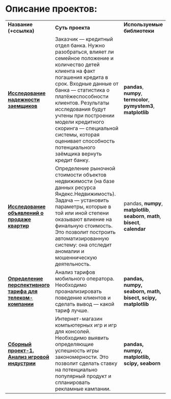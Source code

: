 # Описание проектов:

<table>
<tr>
<td><b>Название (+ссылка)</b></td>
<td><b>Суть проекта</b></td>
<td><b>Используемые библиотеки</b></td>
<tr>
<td><a href="https://nbviewer.jupyter.org/github/petrtrtr/projects_for_resume/blob/main/%D0%98%D1%81%D1%81%D0%BB%D0%B5%D0%B4%D0%BE%D0%B2%D0%B0%D0%BD%D0%B8%D0%B5%20%D0%BD%D0%B0%D0%B4%D0%B5%D0%B6%D0%BD%D0%BE%D1%81%D1%82%D0%B8%20%D0%B7%D0%B0%D0%B5%D0%BC%D1%89%D0%B8%D0%BA%D0%BE%D0%B2.ipynb" target="_blank"><b>Исследование надежности заемщиков</b></a></td>
<td>Заказчик — кредитный отдел банка. Нужно разобраться, влияет ли семейное положение и количество детей клиента на факт погашения кредита в срок. Входные данные от банка — статистика о платёжеспособности клиентов.
Результаты исследования будут учтены при построении модели кредитного скоринга — специальной системы, которая оценивает способность потенциального заёмщика вернуть кредит банку. </td>
<td><b>pandas</b>, <b>numpy</b>, <b>termcolor</b>, <b>pymystem3</b>, <b>matplotlib</b></td>
<tr>
<td><a href="https://nbviewer.jupyter.org/github/petrtrtr/projects_for_resume/blob/main/%D0%98%D1%81%D1%81%D0%BB%D0%B5%D0%B4%D0%BE%D0%B2%D0%B0%D0%BD%D0%B8%D0%B5%20%D0%BE%D0%B1%D1%8A%D1%8F%D0%B2%D0%BB%D0%B5%D0%BD%D0%B8%D0%B9%20%D0%BE%20%D0%BF%D1%80%D0%BE%D0%B4%D0%B0%D0%B6%D0%B5%20%D0%BA%D0%B2%D0%B0%D1%80%D1%82%D0%B8%D1%80.ipynb" target="_blank"><b>Исследование объявлений о продаже квартир</b></a></td>
<td>Определение рыночной стоимости объектов недвижимости (на базе данных ресурса Яндекс.Недвижимость). Задача — установить параметры, которые в той или иной степени оказывают влиение на финальную стоимость. Это позволит построить автоматизированную систему: она отследит аномалии и мошенническую деятельность. </td>
<td>pandas, <b>numpy</b>, <b>matplotlib</b>, <b>seaborn</b>, <b>math</b>, <b>bisect</b>, <b>calendar</b></td>
<tr>
<td><a href="https://nbviewer.jupyter.org/github/Higem11/Yandex-Data-Analysis/blob/master/4%20%D0%A1%D1%82%D0%B0%D1%82%D0%B8%D1%81%D1%82%D0%B8%D1%87%D0%B5%D1%81%D0%BA%D0%B8%D0%B9%20%D0%B0%D0%BD%D0%B0%D0%BB%D0%B8%D0%B7%20%D0%B4%D0%B0%D0%BD%D0%BD%D1%8B%D1%85%20-%20%D0%BF%D1%80%D0%BE%D0%B5%D0%BA%D1%82%20%D0%9E%D0%BF%D1%80%D0%B5%D0%B4%D0%B5%D0%BB%D0%B5%D0%BD%D0%B8%D0%B5%20%D0%BF%D0%B5%D1%80%D1%81%D0%BF%D0%B5%D0%BA%D1%82%D0%B8%D0%B2%D0%BD%D0%BE%D0%B3%D0%BE%20%D1%82%D0%B0%D1%80%D0%B8%D1%84%D0%B0%20%D0%B4%D0%BB%D1%8F%20%D1%82%D0%B5%D0%BB%D0%B5%D0%BA%D0%BE%D0%BC-%D0%BA%D0%BE%D0%BC%D0%BF%D0%B0%D0%BD%D0%B8%D0%B8%20with%20Folium.ipynb" target="_blank"><b>Определение перспективного тарифа для телеком-компании</b></a></td>
<td>Анализ тарифов мобильного оператора. Необходимо проанализировать поведение клиентов и сделать вывод — какой тариф лучше.</td>
<td><b>pandas, numpy, seaborn, math, bisect, scipy, matplotlib</b></td>
<tr>
<td><a href="https://nbviewer.jupyter.org/github/Higem11/Yandex-Data-Analysis/blob/master/5%20%D0%A1%D0%B1%D0%BE%D1%80%D0%BD%D1%8B%D0%B9%20%D0%BF%D1%80%D0%BE%D0%B5%D0%BA%D1%82%201%20-%20%D0%BF%D1%80%D0%BE%D0%B5%D0%BA%D1%82%20%D0%90%D0%BD%D0%B0%D0%BB%D0%B8%D0%B7%20%D0%B8%D0%B3%D1%80%D0%BE%D0%B2%D0%BE%D0%B9%20%D0%B8%D0%BD%D0%B4%D1%83%D1%81%D1%82%D1%80%D0%B8%D0%B8.ipynb" target="_blank"><b>Сборный проект-1. Анализ игровой индустрии</b></td>
<td>Интернет-магазин компьютерных игр и игр для консолей. Необходимо выявить определяющие успешность игры закономерности. Это позволит сделать ставку на потенциально популярный продукт и спланировать рекламные кампании.</td>
<td><b>pandas, numpy, matplotlib, scipy, seaborn</b></td>

</table>
<br/><br/>
